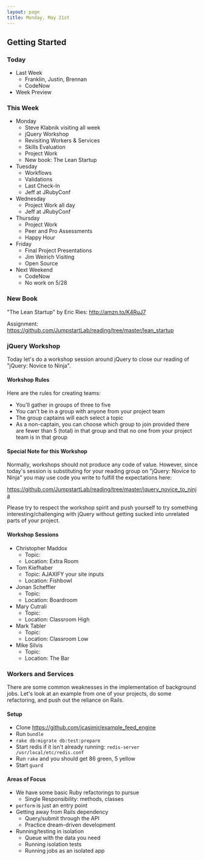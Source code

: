 ```yaml
---
layout: page
title: Monday, May 21st
---
```


## Getting Started

### Today

* Last Week
  * Franklin, Justin, Brennan
  * CodeNow
* Week Preview

### This Week

* Monday
  * Steve Klabnik visiting all week
  * jQuery Workshop
  * Revisiting Workers & Services  
  * Skills Evaluation
  * Project Work
  * New book: The Lean Startup
* Tuesday
  * Workflows
  * Validations
  * Last Check-In
  * Jeff at JRubyConf
* Wednesday
  * Project Work all day
  * Jeff at JRubyConf
* Thursday
  * Project Work
  * Peer and Pro Assessments
  * Happy Hour
* Friday
  * Final Project Presentations
  * Jim Weirich Visiting
  * Open Source
* Next Weekend
  * CodeNow
  * No work on 5/28

### New Book

"The Lean Startup" by Eric Ries: http://amzn.to/K4RuJ7

Assignment: https://github.com/JumpstartLab/reading/tree/master/lean_startup

### jQuery Workshop

Today let's do a workshop session around jQuery to close our reading of "jQuery: Novice to Ninja".

#### Workshop Rules

Here are the rules for creating teams:

* You'll gather in groups of three to five
* You can't be in a group with anyone from your project team
* The group captains will each select a topic
* As a non-captain, you can choose which group to join provided there are fewer than 5 (total) in that group and that no one from your project team is in that group

#### Special Note for this Workshop

Normally, workshops should not produce any code of value. However, since today's session is substituting for your reading group on "jQuery: Novice to Ninja" you may use code you write to fulfill the expectations here:

https://github.com/JumpstartLab/reading/tree/master/jquery_novice_to_ninja

Please try to respect the workshop spirit and push yourself to try something interesting/challenging with jQuery without getting sucked into unrelated parts of your project.

#### Workshop Sessions

* Christopher Maddox
  * Topic:
  * Location: Extra Room
* Tom Kiefhaber
  * Topic: AJAXIFY your site inputs
  * Location: Fishbowl
* Jonan Scheffler
  * Topic:
  * Location: Boardroom
* Mary Cutrali
  * Topic:
  * Location: Classroom High
* Mark Tabler
  * Topic:
  * Location: Classroom Low
* Mike Silvis
  * Topic:
  * Location: The Bar

### Workers and Services

There are some common weaknesses in the implementation of background jobs. Let's look at an example from one of your projects, do some refactoring, and push out the reliance on Rails.

#### Setup

* Clone https://github.com/jcasimir/example_feed_engine
* Run `bundle`
* `rake db:migrate db:test:prepare`
* Start redis if it isn't already running: `redis-server /usr/local/etc/redis.conf`
* Run `rake` and you should get 86 green, 5 yellow
* Start `guard`

#### Areas of Focus

* We have some basic Ruby refactorings to pursue
  * Single Responsibility: methods, classes
* `perform` is just an entry point
* Getting away from Rails dependency
  * Query/submit through the API
  * Practice dream-driven development
* Running/testing in isolation
  * Queue with the data you need
  * Running isolation tests
  * Running jobs as an isolated app